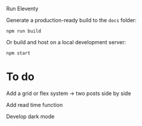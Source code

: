 Run Eleventy

Generate a production-ready build to the `docs` folder:

```
npm run build
```

Or build and host on a local development server:

```
npm start
```

<h1>To do</h1>
Add a grid or flex system -> two posts side by side

Add read time function

Develop dark mode